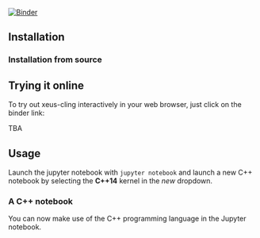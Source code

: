 [![Binder](https://mybinder.org/badge_logo.svg)](https://mybinder.org/v2/gh/alexander-penev/xeus-clang-repl/HEAD?labpath=index.ipynb)

## Installation


### Installation from source


## Trying it online

To try out xeus-cling interactively in your web browser, just click on the binder
link:

TBA

## Usage

Launch the jupyter notebook with `jupyter notebook` and launch a new C++ notebook by selecting the **C++14** kernel in the *new* dropdown.

### A C++ notebook

You can now make use of the C++ programming language in the Jupyter notebook.

